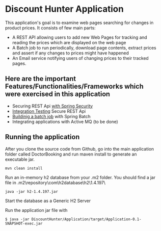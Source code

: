 # Discount Hunter Application
This application's goal is to examine web pages searching for changes in product prices. 
It consists of few main parts: 
* A REST API allowing users to add new Web Pages for tracking and reading the prices which are displayed on the web page
* A Batch job to run periodically, download page contents, extract prices and assert if any changes to prices might have happened
* An Email service notifying users of changing prices to their tracked pages. 

## Here are the important Features/Functionalities/Frameworks which were exercised in this application
* Securing REST Api [with Spring Security](https://allaroundjava.com/securing-rest-api-with-spring-security/)
* [Integration Testing](https://github.com/adamAllaround/DiscountHunter/tree/master/AcceptanceTest/src/test/java/com/allaroundjava/rest) Secure REST Api
* [Buildinig a batch job](https://github.com/adamAllaround/DiscountHunter/tree/master/Application/src/main/java/com/allaroundjava/batch) with Spring Batch
* Integrating applications with Active MQ (to be done)

## Running the application
After you clone the source code from Github, go into the main application folder called DoctorBooking and run maven install
to generate an executable jar. 
```
mvn clean install
```
Run an in-memory h2 database from your .m2 folder. You should find a jar file in .m2\repository\com\h2database\h2\1.4.197\
```
java -jar h2-1.4.197.jar
```
Start the database as a Generic H2 Server

Run the application jar file with 
```
$ java -jar DiscountHunter/Application/target/Application-0.1-SNAPSHOT-exec.jar
```